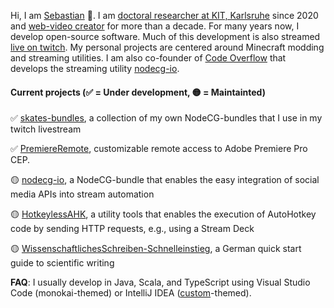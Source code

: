 Hi, I am [Sebastian](https://sebastianhahner.de) 👋.
I am [doctoral researcher at KIT, Karlsruhe](https://dsis.kastel.kit.edu/staff_sebastian_hahner.php) since 2020 and [web-video creator](https://skate702.de/) for more than a decade.
For many years now, I develop open-source software. Much of this development is also streamed [live on twitch](https://702.yt/live).
My personal projects are centered around Minecraft modding and streaming utilities.
I am also co-founder of [Code Overflow](https://codeoverflow.org) that develops the streaming utility [nodecg-io](https://nodecg.io).

#### Current projects (✅ = Under development, 🟡 = Maintainted)
✅ [skates-bundles](https://github.com/sebinside/skates-bundles), a collection of my own NodeCG-bundles that I use in my twitch livestream

✅ [PremiereRemote](https://github.com/sebinside/PremiereRemote), customizable remote access to Adobe Premiere Pro CEP.

🟡 [nodecg-io](https://github.com/codeoverflow-org/nodecg-io), a NodeCG-bundle that enables the easy integration of social media APIs into stream automation

🟡 [HotkeylessAHK](https://github.com/sebinside/HotkeylessAHK), a utility tools that enables the execution of AutoHotkey code by sending HTTP requests, e.g., using a Stream Deck

🟡 [WissenschaftlichesSchreiben-Schnelleinstieg](https://github.com/sebinside/WissenschaftlichesSchreiben-Schnelleinstieg), a German quick start guide to scientific writing

**FAQ**: I usually develop in Java, Scala, and TypeScript using Visual Studio Code (monokai-themed) or IntelliJ IDEA ([custom](https://skate702.de/extra/rainbow.jar)-themed).

